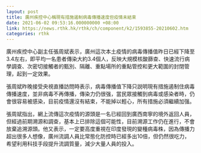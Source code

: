 ```yaml
---
layout: post
title: 廣州疾控中心稱現有措施遏制病毒傳播速度但疫情未結束
date: 2021-06-02 09:53:16.000000000 +08:00
link: https://news.rthk.hk/rthk/ch/component/k2/1593855-20210602.htm
categories: rthk
---
```


廣州疾控中心副主任張周斌表示，廣州這次本土疫情的病毒傳播值昨日已經下降至3.4左右，即平均一名患者傳染大約3.4個人，反映大規模核酸篩查、快速流行病學調查、次密切接觸者的甄別、隔離、重點場所的重點管控和更大範圍的封閉管理，起到一定效果。

張周斌昨晚接受央視直播訪問時表示，病毒傳播值下降只説明現有措施遏制住病毒傳播速度，並非病毒不再傳播，傳染力仍很强，當民眾接觸到病毒或感染者時，仍會很容易被感染，目前疫情還沒有結束，不能掉以輕心，所有措施必須繼續加强。

張周斌指出，網上流傳這次疫情的源頭是一名已經回到廣西南寧的境外返回人員，但經過前期溯源和調查，基本上已排除這個可能性，目前溯源工作仍在進行，不會放棄追溯源頭。他又表示，一定要高度重視在印度發現的變種病毒株，因為傳播力超出很多人想像，廣州流調人員比常態化防控時已經多出10倍，但仍然很吃力，希望利用科技手段提升流調質量，減少大量人員的投入。
